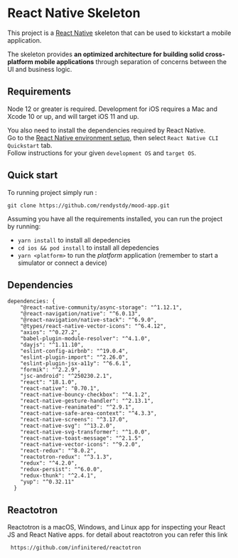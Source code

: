 # React Native Skeleton

This project is a [React Native](https://facebook.github.io/react-native/) skeleton that can be used to kickstart a mobile application.

The skeleton provides **an optimized architecture for building solid cross-platform mobile applications** through separation of concerns between the UI and business logic.

## Requirements

Node 12 or greater is required. Development for iOS requires a Mac and Xcode 10 or up, and will target iOS 11 and up.

You also need to install the dependencies required by React Native.  
Go to the [React Native environment setup](https://reactnative.dev/docs/environment-setup), then select `React Native CLI Quickstart` tab.  
Follow instructions for your given `development OS` and `target OS`.

## Quick start

To running project simply run :

```
git clone https://github.com/rendystdy/mood-app.git
```

Assuming you have all the requirements installed, you can run the project by running:

- `yarn install` to install all depedencies
- `cd ios && pod install` to install all depedencies
- `yarn <platform>` to run the *platform* application (remember to start a simulator or connect a device)

## Dependencies

```
dependencies: {
    "@react-native-community/async-storage": "^1.12.1",
    "@react-navigation/native": "^6.0.13",
    "@react-navigation/native-stack": "^6.9.0",
    "@types/react-native-vector-icons": "^6.4.12",
    "axios": "^0.27.2",
    "babel-plugin-module-resolver": "^4.1.0",
    "dayjs": "^1.11.10",
    "eslint-config-airbnb": "^19.0.4",
    "eslint-plugin-import": "^2.26.0",
    "eslint-plugin-jsx-a11y": "^6.6.1",
    "formik": "^2.2.9",
    "jsc-android": "^250230.2.1",
    "react": "18.1.0",
    "react-native": "0.70.1",
    "react-native-bouncy-checkbox": "^4.1.2",
    "react-native-gesture-handler": "^2.13.1",
    "react-native-reanimated": "^2.9.1",
    "react-native-safe-area-context": "^4.3.3",
    "react-native-screens": "^3.17.0",
    "react-native-svg": "^13.2.0",
    "react-native-svg-transformer": "^1.0.0",
    "react-native-toast-message": "^2.1.5",
    "react-native-vector-icons": "^9.2.0",
    "react-redux": "^8.0.2",
    "reactotron-redux": "^3.1.3",
    "redux": "^4.2.0",
    "redux-persist": "^6.0.0",
    "redux-thunk": "^2.4.1",
    "yup": "^0.32.11"
  }
```

## Reactotron

Reactotron is a macOS, Windows, and Linux app for inspecting your React JS and React Native apps. for detail about reactotron you can refer this link

```
 https://github.com/infinitered/reactotron
```
